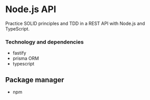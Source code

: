 # Node.js API

Practice SOLID principles and TDD in a REST API with Node.js and TypeScript.

### Technology and dependencies

- fastify
- prisma ORM
- typescript

## Package manager

- npm
